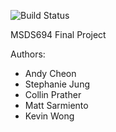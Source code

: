 ![Build Status](https://github.com/msarmi9/Sparkle/workflows/Python%20application/badge.svg)


MSDS694 Final Project  

Authors:  
* Andy Cheon  
* Stephanie Jung  
* Collin Prather  
* Matt Sarmiento  
* Kevin Wong
